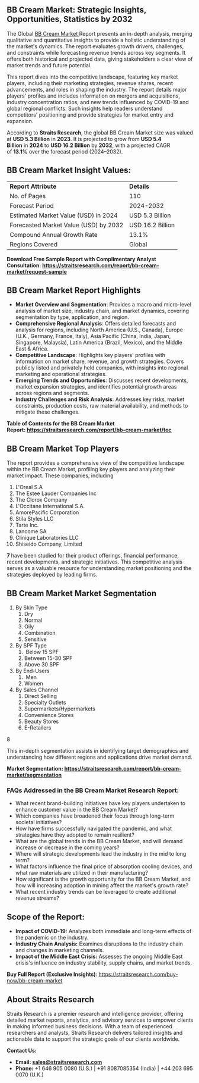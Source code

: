 <p>&nbsp;</p>
<h2>BB Cream Market: Strategic Insights, Opportunities, Statistics by&nbsp;2032</h2>
<p>The Global <a href="https://straitsresearch.com/report/bb-cream-market">BB Cream Market </a>Report presents an in-depth analysis, merging qualitative and quantitative insights to provide a holistic understanding of the market's dynamics. The report evaluates growth drivers, challenges, and constraints while forecasting revenue trends across key segments. It offers both historical and projected data, giving stakeholders a clear view of market trends and future potential.</p>
<p>This report dives into the competitive landscape, featuring key market players, including their marketing strategies, revenue shares, recent advancements, and roles in shaping the industry. The report details major players' profiles and includes information on mergers and acquisitions, industry concentration ratios, and new trends influenced by COVID-19 and global regional conflicts. Such insights help readers understand competitors' positioning and provide strategies for market entry and expansion.</p>
<p>According to&nbsp;<strong>Straits Research</strong>, the global BB Cream Market size was valued at&nbsp;<strong>USD 5.3 Billion</strong>&nbsp;in&nbsp;<strong>2023</strong>. It is projected&nbsp;to grow from&nbsp;<strong>USD 5.4 Billion</strong>&nbsp;in&nbsp;<strong>2024</strong>&nbsp;to&nbsp;<strong>USD 16.2 Billion</strong>&nbsp;by&nbsp;<strong>2032</strong>, with a projected CAGR of&nbsp;<strong>13.1%</strong>&nbsp;over the forecast period (2024&ndash;2032).</p>
<h2>BB Cream Market Insight Values:</h2>
<table>
<tbody>
<tr>
<td><strong>Report Attribute</strong></td>
<td><strong>Details</strong></td>
</tr>
<tr>
<td>No. of Pages</td>
<td>110</td>
</tr>
<tr>
<td>Forecast Period</td>
<td>2024-2032</td>
</tr>
<tr>
<td>Estimated Market Value (USD) in&nbsp;2024</td>
<td>USD 5.3 Billion</td>
</tr>
<tr>
<td>Forecasted Market Value (USD) by 2032</td>
<td>USD 16.2 Billion</td>
</tr>
<tr>
<td>Compound Annual Growth Rate</td>
<td>13.1%</td>
</tr>
<tr>
<td>Regions Covered</td>
<td>Global</td>
</tr>
</tbody>
</table>
<p><strong>Download Free Sample Report with&nbsp;Complimentary Analyst Consultation:&nbsp;<a href="https://straitsresearch.com/report/bb-cream-market/request-sample">https://straitsresearch.com/report/bb-cream-market/request-sample</a></strong></p>
<h2>BB Cream Market Report Highlights</h2>
<ul>
<li><strong>Market Overview and Segmentation</strong>: Provides a macro and micro-level analysis of market size, industry chain, and market dynamics, covering segmentation by type, application, and region.</li>
<li><strong>Comprehensive Regional Analysis</strong>: Offers detailed forecasts and analysis for regions, including North America (U.S., Canada), Europe (U.K., Germany, France, Italy), Asia Pacific (China, India, Japan, Singapore, Malaysia), Latin America (Brazil, Mexico), and the Middle East &amp; Africa.</li>
<li><strong>Competitive Landscape</strong>: Highlights key players' profiles with information on market share, revenue, and growth strategies. Covers publicly listed and privately held companies, with insights into regional marketing and operational strategies.</li>
<li><strong>Emerging Trends and Opportunities</strong>: Discusses recent developments, market expansion strategies, and identifies potential growth areas across regions and segments.</li>
<li><strong>Industry Challenges and Risk Analysis</strong>: Addresses key risks, market constraints, production costs, raw material availability, and methods to mitigate these challenges.</li>
</ul>
<p><strong>Table of Contents for the BB Cream Market Report:&nbsp;<a href="https://straitsresearch.com/report/bb-cream-market/toc">https://straitsresearch.com/report/bb-cream-market/toc</a></strong></p>
<h2>BB Cream Market Top Players</h2>
<p>The report provides a comprehensive view of the competitive landscape within the BB Cream Market, profiling key players and analyzing their market impact. These companies, including&nbsp;</p>
<ol>
<li>L'Oreal S.A</li>
<li>The Estee Lauder Companies Inc</li>
<li>The Clorox Company</li>
<li>L'Occitane International S.A.</li>
<li>AmorePacific Corporation</li>
<li>Stila Styles LLC</li>
<li>Tarte Inc.</li>
<li>Lancome SA</li>
<li>Clinique Laboratories LLC</li>
<li>Shiseido Company, Limited</li>
</ol>
<p><strong>7&nbsp;</strong>have been studied for their product offerings, financial performance, recent developments, and strategic initiatives. This competitive analysis serves as a valuable resource for understanding market positioning and the strategies deployed by leading firms.</p>
<h2>BB Cream Market Market Segmentation</h2>
<ol>
<li>By Skin Type
<ol>
<li>Dry</li>
<li>Normal</li>
<li>Oily</li>
<li>Combination</li>
<li>Sensitive</li>
</ol>
</li>
<li>By SPF Type
<ol>
<li>&nbsp;Below 15 SPF</li>
<li>Between 15-30 SPF</li>
<li>Above 30 SPF</li>
</ol>
</li>
<li>By End-Users&nbsp;
<ol>
<li>&nbsp;Men</li>
<li>Women</li>
</ol>
</li>
<li>By Sales Channel&nbsp;
<ol>
<li>Direct Selling</li>
<li>Specialty Outlets</li>
<li>Supermarkets/Hypermarkets</li>
<li>Convenience Stores</li>
<li>Beauty Stores</li>
<li>E-Retailers</li>
</ol>
</li>
</ol>
<p>8</p>
<p>This in-depth segmentation assists in identifying target demographics and understanding how different regions and applications drive market demand.</p>
<p><strong>Market Segmentation:&nbsp;<a href="https://straitsresearch.com/report/bb-cream-market/segmentation">https://straitsresearch.com/report/bb-cream-market/segmentation</a></strong></p>
<h3>FAQs Addressed in the BB Cream Market Research Report:</h3>
<ul>
<li>What recent brand-building initiatives have key players undertaken to enhance customer value in the BB Cream Market?</li>
<li>Which companies have broadened their focus through long-term societal initiatives?</li>
<li>How have firms successfully navigated the pandemic, and what strategies have they adopted to remain resilient?</li>
<li>What are the global trends in the BB Cream Market, and will demand increase or decrease in the coming years?</li>
<li>Where will strategic developments lead the industry in the mid to long term?</li>
<li>What factors influence the final price of absorption cooling devices, and what raw materials are utilized in their manufacturing?</li>
<li>How significant is the growth opportunity for the BB Cream Market, and how will increasing adoption in mining affect the market's growth rate?</li>
<li>What recent industry trends can be leveraged to create additional revenue streams?</li>
</ul>
<h2>Scope of the Report:</h2>
<ul>
<li><strong>Impact of COVID-19:</strong>&nbsp;Analyzes both immediate and long-term effects of the pandemic on the industry.</li>
<li><strong>Industry Chain Analysis:</strong>&nbsp;Examines disruptions to the industry chain and changes in marketing channels.</li>
<li><strong>Impact of the Middle East Crisis:</strong>&nbsp;Assesses the ongoing Middle East crisis's influence on industry stability, supply chains, and market trends.</li>
</ul>
<p><strong>Buy Full Report (Exclusive Insights)</strong>:&nbsp;<a href="https://straitsresearch.com/buy-now/bb-cream-market">https://straitsresearch.com/buy-now/bb-cream-market</a></p>
<h2>About Straits Research</h2>
<p>Straits Research is a premier research and intelligence provider, offering detailed market reports, analytics, and advisory services to empower clients in making informed business decisions. With a team of experienced researchers and analysts, Straits Research delivers tailored insights and actionable data to support the strategic goals of our clients worldwide.</p>
<p><strong>Contact Us:</strong></p>
<ul>
<li><strong>Email:&nbsp;<a href="sales@straitsresearch.com">sales@straitsresearch.com</a></strong></li>
<li><strong>Phone:</strong>&nbsp;+1 646 905 0080 (U.S.) | +91 8087085354 (India) | +44 203 695 0070 (U.K.)</li>
</ul>
<p>&nbsp;</p>
